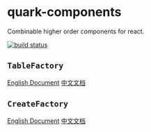 # quark-components

Combinable higher order components for react.

[![build status][travis-ci]][travis-ci-url]

## `TableFactory`

[English Document](./packages/table-factory/README.md)
[中文文档](./packages/table-factory/README.zh-CN.md)

## `CreateFactory`

[English Document](./packages/create-factory/README.md)
[中文文档](./packages/create-factory/README.zh-CN.md)

[travis-ci]: https://api.travis-ci.org/lovelope/quark-components.svg?branch=master
[travis-ci-url]: https://travis-ci.org/lovelope/quark-components
